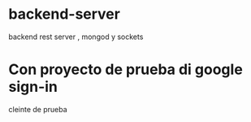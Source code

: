 # backend-server 
backend  rest server , mongod y sockets

# Con proyecto de prueba di google sign-in 

cleinte de prueba 